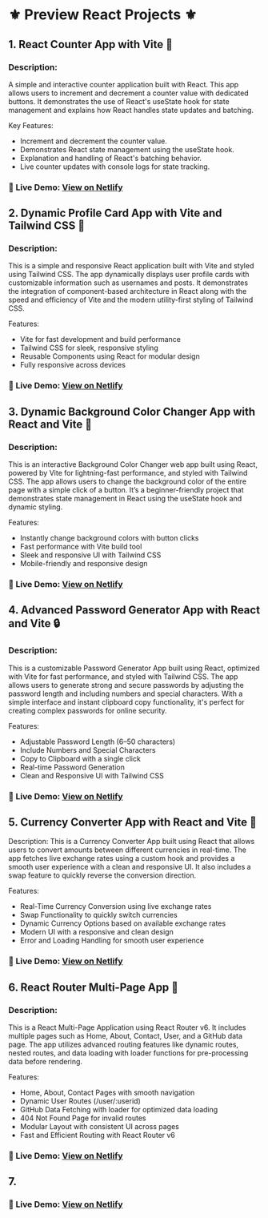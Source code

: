 # ⚜️ Preview React Projects ⚜️


## 1. React Counter App with Vite 🔄

### Description:
A simple and interactive counter application built with React. This app allows users to increment and decrement a counter value with dedicated buttons. It demonstrates the use of React's useState hook for state management and explains how React handles state updates and batching.

Key Features:
- Increment and decrement the counter value.
- Demonstrates React state management using the useState hook.
- Explanation and handling of React's batching behavior.
- Live counter updates with console logs for state tracking.

### 🔗 Live Demo: [View on Netlify](https://addremovecounter.netlify.app/)


## 2. Dynamic Profile Card App with Vite and Tailwind CSS 🧩

### Description:
This is a simple and responsive React application built with Vite and styled using Tailwind CSS. The app dynamically displays user profile cards with customizable information such as usernames and posts. It demonstrates the integration of component-based architecture in React along with the speed and efficiency of Vite and the modern utility-first styling of Tailwind CSS.

Features:
- Vite for fast development and build performance
- Tailwind CSS for sleek, responsive styling
- Reusable Components using React for modular design
- Fully responsive across devices

### 🔗 Live Demo: [View on Netlify](https://props-passing-to-components.netlify.app/)


## 3. Dynamic Background Color Changer App with React and Vite 🎨

### Description:
This is an interactive Background Color Changer web app built using React, powered by Vite for lightning-fast performance, and styled with Tailwind CSS. The app allows users to change the background color of the entire page with a simple click of a button. It’s a beginner-friendly project that demonstrates state management in React using the useState hook and dynamic styling.

Features:
- Instantly change background colors with button clicks
- Fast performance with Vite build tool
- Sleek and responsive UI with Tailwind CSS
- Mobile-friendly and responsive design

### 🔗 Live Demo: [View on Netlify](https://change-background-color-with-button.netlify.app/)


## 4. Advanced Password Generator App with React and Vite 🔒

### Description:
This is a customizable Password Generator App built using React, optimized with Vite for fast performance, and styled with Tailwind CSS. The app allows users to generate strong and secure passwords by adjusting the password length and including numbers and special characters. With a simple interface and instant clipboard copy functionality, it's perfect for creating complex passwords for online security.

Features:
- Adjustable Password Length (6–50 characters)
- Include Numbers and Special Characters
- Copy to Clipboard with a single click
- Real-time Password Generation
- Clean and Responsive UI with Tailwind CSS

### 🔗 Live Demo: [View on Netlify](https://password-generator-char-num-sym.netlify.app/)


## 5. Currency Converter App with React and Vite 💱

Description:
This is a Currency Converter App built using React that allows users to convert amounts between different currencies in real-time. The app fetches live exchange rates using a custom hook and provides a smooth user experience with a clean and responsive UI. It also includes a swap feature to quickly reverse the conversion direction.

Features:
- Real-Time Currency Conversion using live exchange rates
- Swap Functionality to quickly switch currencies
- Dynamic Currency Options based on available exchange rates
- Modern UI with a responsive and clean design
- Error and Loading Handling for smooth user experience

### 🔗 Live Demo: [View on Netlify](https://currency-exchanger-0.netlify.app/)


## 6. React Router Multi-Page App 🚀

### Description:
This is a React Multi-Page Application using React Router v6. It includes multiple pages such as Home, About, Contact, User, and a GitHub data page. The app utilizes advanced routing features like dynamic routes, nested routes, and data loading with loader functions for pre-processing data before rendering.

Features:
- Home, About, Contact Pages with smooth navigation
- Dynamic User Routes (/user/:userid)
- GitHub Data Fetching with loader for optimized data loading
- 404 Not Found Page for invalid routes
- Modular Layout with consistent UI across pages
- Fast and Efficient Routing with React Router v6

### 🔗 Live Demo: [View on Netlify](https://react-router-pages-linked.netlify.app/)


## 7. 


### 🔗 Live Demo: [View on Netlify](https://react-router-pages-linked.netlify.app/)
